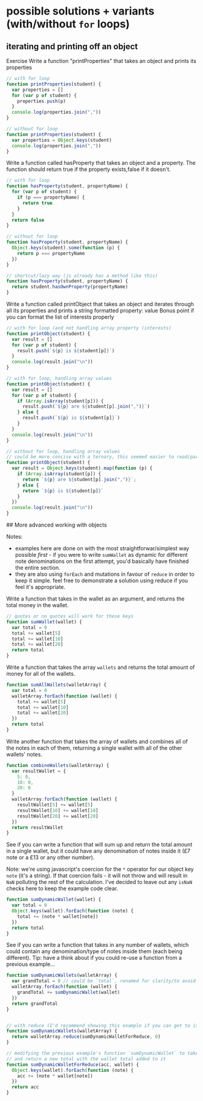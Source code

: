 # possible solutions + variants (with/without `for` loops)

## iterating and printing off an object

Exercise
Write a function "printProperties" that takes an object and prints its properties

```js
// with for loop
function printProperties(student) {
  var properties = []
  for (var p of student) {
    properties.push(p)
  }
  console.log(properties.join(","))
}

// without for loop
function printProperties(student) {
  var properties = Object.keys(student)
  console.log(properties.join(","))
}
```

Write a function called hasProperty that takes an object and a property. The function should return true if the property exists,false if it doesn't.

```js
// with for loop
function hasProperty(student, propertyName) {
  for (var p of student) {
    if (p === propertyName) {
      return true
    }
  }
  return false
}

// without for loop
function hasProperty(student, propertyName) {
  Object.keys(student).some(function (p) {
    return p === propertyName
  })
}

// shortcut/lazy way (js already has a method like this)
function hasProperty(student, propertyName) {
  return student.hasOwnProperty(propertyName)
}
```

Write a function called printObject that takes an object and iterates through
all its properties and prints a string formatted property: value
Bonus point if you can format the list of interests properly

```js
// with for loop (and not handling array property (interests)
function printObject(student) {
  var result = []
  for (var p of student) {
    result.push(`${p} is ${student[p]}`)
  }
  console.log(result.join("\n"))
}

// with for loop, handling array values
function printObject(student) {
  var result = []
  for (var p of student) {
    if (Array.isArray(student[p])) {
      result.push(`${p} are ${student[p].join(",")}`)
    } else {
      result.push(`${p} is ${student[p]}`)
    }
  }
  console.log(result.join("\n"))
}

// without for loop, handling array values
// could be more concise with a ternary, this seemed easier to read/parse
function printObject(student) {
  var result = Object.keys(student).map(function (p) {
    if (Array.isArray(student[p]) {
      return `${p} are ${student[p].join(",")}`;
    } else {
      return `${p} is ${student[p]}`
    }
  })
  console.log(result.join("\n"))
}
```

## More advanced working with objects

Notes:
* examples here are done on with the most straightforwar/simplest way possible *first* - if you were to write `sumWallet` as dynamic for different note denominations on the first attempt, you'd basically have finished the entire section.
* they are also using `forEach` and mutations in favour of `reduce` in order to keep it simple. feel free to demonstrate a solution using reduce if you feel it's appropriate.

Write a function that takes in the wallet as an argument, and returns the total money in the wallet.

```js
// quotes or no quotes will work for these keys
function sumWallet(wallet) {
  var total = 0
  total += wallet[5]
  total += wallet[10]
  total += wallet[20]
  return total
}
```

Write a function that takes the array `wallets` and returns the total amount of money for all of the wallets.

```js
function sumAllWallets(walletArray) {
  var total = 0
  walletArray.forEach(function (wallet) {
    total += wallet[5]
    total += wallet[10]
    total += wallet[20]
  })
  return total
}
```

Write another function that takes the array of wallets and combines all of the notes in each of them, returning a single wallet with all of the other wallets' notes.

```js
function combineWallets(walletArray) {
  var resultWallet = {
    5: 0,
    10: 0,
    20: 0
  }
  walletArray.forEach(function (wallet) {
    resultWallet[5] += wallet[5]
    resultWallet[10] += wallet[10]
    resultWallet[20] += wallet[20]
  })
  return resultWallet
}
```

See if you can write a function that will sum up and return the total amount in a single wallet, but it could have any denomination of notes inside it (£7 note or a £13 or any other number).

Note: we're using javascript's coercion for the `*` operator for our object key `note` (it's a string). If that coercion fails - it will not throw and will result in `NaN` polluting the rest of the calculation. I've decided to leave out any `isNaN` checks here to keep the example code clear.

```js
function sumDynamicWallet(wallet) {
  var total = 0
  Object.keys(wallet).forEach(function (note) {
    total += (note * wallet[note])
  })
  return total
}
```

See if you can write a function that takes in any number of wallets, which could contain any denomination/type of notes inside them (each being different). Tip: have a think about if you could re-use a function from a previous example...

```js
function sumDynamicWallets(walletArray) {
  var grandTotal = 0 // could be `total`, renamed for clarity/to avoid confusion
  walletArray.forEach(function (wallet) {
    grandTotal += sumDynamicWallet(wallet)
  })
  return grandTotal
}


// with reduce (I'd recommend showing this example if you can get to it)
function sumDynamicWallets(walletArray) {
  return walletArray.reduce(sumDynamicWalletForReduce, 0)
}

// modifying the previous example's function `sumDynamicWallet` to take a total in
// and return a new total with the wallet total added to it
function sumDynamicWalletForReduce(acc, wallet) {
  Object.keys(wallet).forEach(function (note) {
    acc += (note * wallet[note])
  })
  return acc
}
```